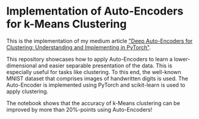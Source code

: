# Implementation of Auto-Encoders for k-Means Clustering

This is the implementation of my medium article ["Deep Auto-Encoders for Clustering: Understanding and Implementing in PyTorch"](https://medium.com/@tschechd/deep-auto-encoders-for-clustering-understanding-and-implementing-in-pytorch-8cc748a5fa48). 

This repository showcases how to apply Auto-Encoders to learn a lower-dimensional and easier separable presentation of the data.
This is especially useful for tasks like clustering.
To this end, the well-known MNIST dataset that comprises images of handwritten digits is used.
The Auto-Encoder is implemented using PyTorch and scikit-learn is used to apply clustering.

The notebook shows that the accuracy of k-Means clustering can be improved by more than 20%-points using Auto-Encoders!
